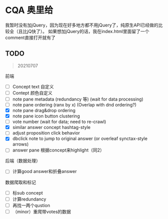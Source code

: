 # CQA 奥里给

我暂时没有加jQuery，因为现在好多地方都不用jQuery了，纯原生API已经做的比较全（且比jQ快了）。
如果想加jQuery的话，我在index.html里面留了一个comment直接打开就有了

## TODO

> 20210707

前端

* [ ] Concept text 自定义
* [ ] Contept 颜色自定义
* [ ] note pane metadata (redundancy 等) (wait for data processing)
* [ ] note pane ordering (ranx by x) (Overlap with dnd ordering?)
* [x] note pane drag&drop ordering
* [x] note pane icon button clustering
* [ ] vote number (wait for data; need to re-crawl)
* [x] similar answer concept hashtag-style
* [ ] adjust proposition click behavior
* [x] dbclick note to jump to original answer (or overleaf synctax-style arrows)
* [ ] answer pane 根据concept来highlight（同2）

后端（数据处理）

* [ ] 计算good answer和折叠answer

数据爬取和标记

* [ ] 标sub concept
* [ ] 计算redundancy
* [ ] 再找一两个qustion
* [ ] （minor）重爬带votes的数据
